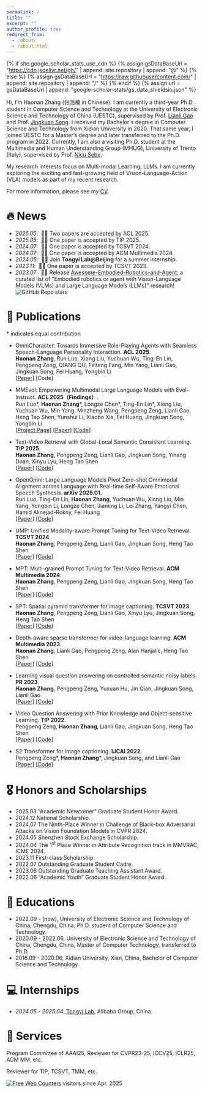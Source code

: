 ```yaml
---
permalink: /
title: ""
excerpt: ""
author_profile: true
redirect_from: 
  - /about/
  - /about.html
---
```


{% if site.google_scholar_stats_use_cdn %}
{% assign gsDataBaseUrl = "https://cdn.jsdelivr.net/gh/" | append: site.repository | append: "@" %}
{% else %}
{% assign gsDataBaseUrl = "https://raw.githubusercontent.com/" | append: site.repository | append: "/" %}
{% endif %}
{% assign url = gsDataBaseUrl | append: "google-scholar-stats/gs_data_shieldsio.json" %}

<span class='anchor' id='about-me'></span>


Hi, I’m Haonan Zhang (张浩楠 in Chinese). I am currently a third-year Ph.D. student in Computer Science and Technology at the University of Electronic Science and Technology of China (UESTC), supervised by Prof. [Lianli Gao](https://scholar.google.com/citations?hl=en&user=zsm2dpYAAAAJ) and Prof. [Jingkuan Song](https://cfm.uestc.edu.cn/~songjingkuan/). 
I received my Bachelor's degree in Computer Science and Technology from Xidian University in 2020. That same year, I joined UESTC for a Master’s degree and later transferred to the Ph.D. program in 2022.
Currently, I am also a visiting Ph.D. student at the Multimedia and Human Understanding Group (MHUG), University of Trento (Italy), supervised by Prof. [Nicu Sebe](https://scholar.google.com/citations?user=stFCYOAAAAAJ&hl=en).

My research interests focus on Multi-modal Learning, LLMs. I am currently exploring the exciting and fast-growing field of Vision-Language-Action (VLA) models as part of my recent research.

For more information, please see my [CV](https://zchoi.github.io/assets/cv_haonanzhang.pdf).


# 🔥 News
- *2025.05*: &nbsp;🎉🎉 Two papers are accepted by ACL 2025.
- *2025.05*: &nbsp;🎉🎉 One paper is accepted by TIP 2025.
- *2024.07*: &nbsp;🎉🎉 One paper is accepted by TCSVT 2024.
- *2024.07*: &nbsp;🎉🎉 One paper is accepted by ACM Multimedia 2024.
- *2024.05*: &nbsp;🎉🎉 Join **Tongyi Lab@Beijing** for a summer internship.
- *2023.11*: &nbsp;🎉🎉 One paper is accepted by TCSVT 2023.
- *2023.07*: &nbsp;🎉🎉 Release [Awesome-Embodied-Robotics-and-Agent](https://github.com/zchoi/Awesome-Embodied-Robotics-and-Agent), a curated list of "Embodied robotics or agent with Vision-Language Models (VLMs) and Large Language Models (LLMs)" research! ![GitHub Repo stars](https://img.shields.io/github/stars/zchoi/Awesome-Embodied-Robotics-and-Agent)



# 📝 Publications 
<!--
<div class='paper-box'><div class='paper-box-image'><div><div class="badge">CVPR 2016</div><img src='images/500x300.png' alt="sym" width="100%"></div></div>
<div class='paper-box-text' markdown="1">
-->

\* indicates equal contribution

- OmniCharacter: Towards Immersive Role-Playing Agents with Seamless Speech-Language Personality Interaction. **ACL 2025**. <br>
**Haonan Zhang**, Run Luo, Xiong Liu, Yuchuan Wu, Ting-En Lin, Pengpeng Zeng, QIANG QU, Feiteng Fang, Min Yang, Lianli Gao, Jingkuan Song, Fei Huang, Yongbin Li<br>
[[Paper]](https://www.arxiv.org/pdf/2505.20277) [Code]

- MMEvol: Empowering Multimodal Large Language Models with Evol-Instruct. **ACL 2025（Findings）**.  <br>
Run Luo\*, **Haonan Zhang**\*, Longze Chen\*, Ting-En Lin\*, Xiong Liu, Yuchuan Wu, Min Yang, Minzheng Wang, Pengpeng Zeng, Lianli Gao, Heng Tao Shen, Yunshui Li, Xiaobo Xia, Fei Huang, Jingkuan Song, Yongbin Li <br>
[[Project Page]](https://mmevol.github.io/home_page.html) [[Paper]](https://arxiv.org/pdf/2409.05840) [[Code]](https://github.com/RainBowLuoCS/MMEvol)

- Text-Video Retrieval with Global-Local Semantic Consistent Learning. **TIP 2025**. <br>
**Haonan Zhang**, Pengpeng Zeng, Lianli Gao, Jingkuan Song, Yihang Duan, Xinyu Lyu, Heng Tao Shen <br>
[[Paper]](https://ieeexplore.ieee.org/document/11024127?source=authoralert) [[Code]](https://github.com/zchoi/GLSCL)

- OpenOmni: Large Language Models Pivot Zero-shot Omnimodal Alignment across Language with Real-time Self-Aware Emotional Speech Synthesis. **arXiv 2025.01**. <br>
Run Luo, Ting-En Lin, **Haonan Zhang**, Yuchuan Wu, Xiong Liu, Min Yang, Yongbin Li, Longze Chen, Jiaming Li, Lei Zhang, Yangyi Chen, Hamid Alinejad-Rokny, Fei Huang <br>
[[Paper]](https://arxiv.org/pdf/2501.04561) [[Code]](https://github.com/RainBowLuoCS/OpenOmni)

- UMP: Unified Modality-aware Prompt Tuning for Text-Video Retrieval. **TCSVT 2024**. <br>
**Haonan Zhang**, Pengpeng Zeng, Lianli Gao, Jingkuan Song, Heng Tao Shen<br>
[[Paper]](https://ieeexplore.ieee.org/abstract/document/10599510/) [[Code]](https://github.com/zchoi/UMP_TVR)

- MPT: Multi-grained Prompt Tuning for Text-Video Retrieval. **ACM Multimedia 2024**. <br>
**Haonan Zhang**, Pengpeng Zeng, Lianli Gao, Jingkuan Song, Heng Tao Shen<br>
[[Paper]](https://openreview.net/pdf?id=sIwZ6TIn0P) [[Code]](https://github.com/zchoi/MPT)

- SPT: Spatial pyramid transformer for image captioning. **TCSVT 2023**. <br>
**Haonan Zhang**, Pengpeng Zeng, Lianli Gao, Xinyu Lyu, Jingkuan Song, Heng Tao Shen<br>
[[Paper]](https://ieeexplore.ieee.org/abstract/document/10328641) [[Code]](https://github.com/zchoi/SPT)

- Depth-aware sparse transformer for video-language learning. **ACM Multimedia 2023**. <br>
**Haonan Zhang**, Lianli Gao, Pengpeng Zeng, Alan Hanjalic, Heng Tao Shen<br>
[[Paper]](https://dl.acm.org/doi/abs/10.1145/3581783.3611714) [[Code]](https://github.com/zchoi/DAST)

- Learning visual question answering on controlled semantic noisy labels. **PR 2023**. <br>
**Haonan Zhang**, Pengpeng Zeng, Yuxuan Hu, Jin Qian, Jingkuan Song, Lianli Gao <br>
[[Paper]](https://www.sciencedirect.com/science/article/abs/pii/S0031320323000407) [[Code]](https://github.com/zchoi/SNLC)

- Video Question Answering with Prior Knowledge and Object-sensitive Learning. **TIP 2022**. <br>
Pengpeng Zeng, **Haonan Zhang**, Lianli Gao, Jingkuan Song, Heng Tao Shen<br>
[[Paper]](https://ieeexplore.ieee.org/document/9882977) [[Code]](https://github.com/zchoi/PKOL)

- S2 Transformer for image captioning. **IJCAI 2022**. <br>
Pengpeng Zeng\*, **Haonan Zhang**\*, Jingkuan Song, and Lianli Gao <br>
[[Paper]](https://www.ijcai.org/proceedings/2022/0224.pdf) [[Code]](https://github.com/zchoi/S2-Transformer) 

# 🎖 Honors and Scholarships
- 2025.03 “Academic Newcomer” Graduate Student Honor Award.
- 2024.12 National Scholarship.
- 2024.07 The Ninth-Place Winner in Challenge of Black-box Adversarial Attacks on Vision Foundation Models in CVPR 2024.
- 2024.05 Shenzhen Stock Exchange Scholarship.
- 2024.04 The 1<sup>st</sup> Place Winner in Attribute Recognition track in MMVRAC, ICME 2024.
- 2023.11 First-class Scholarship.
- 2022.07 Outstanding Graduate Student Cadre.
- 2023.06 Outstanding Graduate Teaching Assistant Award.
- 2022.06 “Academic Youth” Graduate Student Honor Award.

# 📖 Educations
- 2022.09 - (now), University of Electronic Science and Technology of China, Chengdu, China, Ph.D. student of Computer Science and Technology.
- 2020.09 - 2022.06, University of Electronic Science and Technology of China, Chengdu, China, Master of Computer Technology, transferred to Ph.D.
- 2016.09 - 2020.06, Xidian University, Xian, China, Bachelor of Computer Science and Technology.

# 💻 Internships
- *2024.05 - 2025.04*, [Tongyi Lab](https://careers-tongyi.alibaba.com/home?lang=zh), Alibaba Group, China.

# 💬 Services
Program Committee of AAAI25, Reviewer for CVPR23-25, ICCV25, ICLR25, ACM MM, etc.

Reviewer for TIP, TCSVT, TMM, etc.

<a href="https://www.easycounter.com/">
<img src="https://www.easycounter.com/counter.php?haonanzhang"
border="0" alt="Free Web Counters"></a> visitors since Apr. 2025
